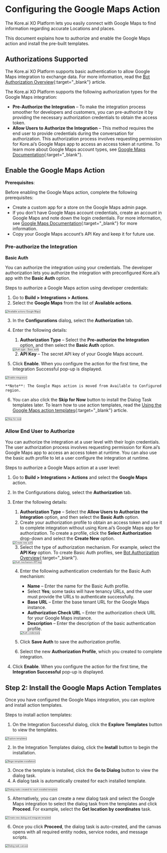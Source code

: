# **Configuring the Google Maps Action**

The Kore.ai XO Platform lets you easily connect with Google Maps to find information regarding accurate Locations and places.

This document explains how to authorize and enable the Google Maps action and install the pre-built templates.


## Authorizations Supported

The Kore.ai XO Platform supports basic authentication to allow Google Maps integration to exchange data. For more information, read the [Bot Authorization Overview](https://developer.kore.ai/docs/bots/advanced-topics/authorization/bot-authentication/){:target="_blank"} article.

The Kore.ai XO Platform supports the following authorization types for the Google Maps integration:

* **Pre-Authorize the Integration** – To make the integration process smoother for developers and customers, you can pre-authorize it by providing the necessary authorization credentials to obtain the access token.
* **Allow Users to Authorize the Integration** – This method requires the end user to provide credentials during the conversation for authorization. This authorization process involves requesting permission for Kore.ai’s Google Maps app to access an access token at runtime. To learn more about Google Maps account types, see [Google Maps Documentation](https://developers.google.com/maps/documentation){:target="_blank"}.


## Enable the Google Maps Action

**Prerequisites**:

Before enabling the Google Maps action, complete the following prerequisites:

* Create a custom app for a store on the Google Maps admin page.
* If you don’t have Google Maps account credentials, create an account in Google Maps and note down the login credentials. For more information, see [Google Maps Documentation](https://developers.google.com/maps/documentation){:target="_blank"} for more information.
* Copy your Google Maps account’s API Key and keep it for future use.


### Pre-authorize the Integration

**Basic Auth**

You can authorize the integration using your credentials. The developer authorization lets you authorize the integration with preconfigured Kore.ai’s app with the **Basic Auth** option.

Steps to authorize a Google Maps action using developer credentials:

1. Go to **Build > Integrations > Actions**.
2. Select the **Google Maps** from the list of **Available actions**.  
<img src="../images/google-maps-action-img1.png" alt="Available actions-Google Maps" title="Available actions-Google Maps" style="border: 1px solid gray;zoom:50%;"/>

3. In the **Configurations** dialog, select the **Authorization** tab.
4. Enter the following details:
    1. **Authorization Type** – Select the **Pre-authorize the Integration** option, and then select the **Basic Auth** option.  
    <img src="../images/google-maps-action-img2.png" alt="Auth type - Basic auth" title="Auth type - Basic auth" style="border: 1px solid gray;zoom:50%;"/>

    2. **API Key** – The secret API key of your Google Maps account.


5. Click **Enable**. When you configure the action for the first time, the Integration Successful pop-up is displayed.  
<img src="../images/google-maps-action-img3.png" alt="Enable integration" title="Enable integration" style="border: 1px solid gray;zoom:50%;"/>  
  
    **Note**: The Google Maps action is moved from Available to Configured region.

6. You can also click the **Skip for Now** button to install the Dialog Task templates later. To learn how to use action templates, read the [Using the Google Maps action templates](../using-the-google-maps-action-templates/){:target="_blank"} article.  
<img src="../images/google-maps-action-img4.png" alt="Skip for now" title="Skip for now" style="border: 1px solid gray;zoom:50%;"/>


### Allow End User to Authorize

You can authorize the integration at a user level with their login credentials. The user authorization process involves requesting permission for Kore.ai’s Google Maps app to access an access token at runtime. You can also use the basic auth profile to let a user configure the integration at runtime.

Steps to authorize a Google Maps action at a user level:

1. Go to **Build > Integrations > Actions** and select the **Google Maps** action.
2. In the Configurations dialog, select the **Authorization** tab.
3. Enter the following details:
    1. **Authorization Type** – Select the **Allow Users to Authorize the Integration** option, and then select the **Basic Auth** option.
    2. Create your authorization profile to obtain an access token and use it to complete integration without using Kore.ai’s Google Maps app for authorization. To create a profile, click the **Select Authorization** drop-down and select the **Create New** option.  
    <img src="../images/google-maps-action-img5.png" alt="Create new auth" title="Create new auth" style="border: 1px solid gray;zoom:50%;"/>

    3. Select the type of authorization mechanism. For example, select the **API Key** option. To create Basic Auth profiles, see [Bot Authorization Overview](https://developer.kore.ai/docs/bots/advanced-topics/authorization/bot-authentication/){:target="_blank"}.  
    <img src="../images/google-maps-action-img6.png" alt="Auth mechanism-API key" title="Auth mechanism-API key" style="border: 1px solid gray;zoom:50%;"/>

    4. Enter the following authentication credentials for the Basic Auth mechanism:
        * **Name** – Enter the name for the Basic Auth profile.
        * Select **Yes**; some tasks will have tenancy URLs, and the user must provide the URLs to authenticate successfully.
        * **Base URL** – Enter the base tenant URL for the Google Maps instance.
        * **Authorization Check URL** – Enter the authorization check URL for your Google Maps instance.
        * **Description** – Enter the description of the basic authentication profile.  
        <img src="../images/google-maps-action-img7.png" alt="Auth credentials" title="Auth credentials" style="border: 1px solid gray;zoom:50%;"/>

    5. Click **Save Auth** to save the authorization profile.
    6. Select the new **Authorization Profile**, which you created to complete integration.

4. Click **Enable**. When you configure the action for the first time, the **Integration Successful** pop-up is displayed.


## Step 2: Install the Google Maps Action Templates

Once you have configured the Google Maps integration, you can explore and install action templates.

Steps to install action templates:

1. On the Integration Successful dialog, click the **Explore Templates** button to view the templates.  
<img src="../images/google-maps-action-img8.png" alt="Explore templates" title="Explore templates" style="border: 1px solid gray;zoom:50%;"/>

2. In the Integration Templates dialog, click the **Install** button to begin the installation.  
<img src="../images/google-maps-action-img9.png" alt="Begin template installation" title="Begin template installation" style="border: 1px solid gray;zoom:50%;"/>

3. Once the template is installed, click the **Go to Dialog** button to view the dialog task.
4. A dialog task is automatically created for each installed template.  
<img src="../images/google-maps-action-img10.png" alt="Dialog tasks created for each installed template" title="Dialog tasks created for each installed template" style="border: 1px solid gray;zoom:50%;"/>

5. Alternatively, you can create a new dialog task and select the Google Maps integration to select the dialog task from the templates and click **Proceed**. For example, select the **Get location by coordinates** task.  
<img src="../images/google-maps-action-img11-tem-img2.png" alt="Create new dialog and integrate template" title="Create new dialog and integrate template" style="border: 1px solid gray;zoom:50%;"/>

6. Once you click **Proceed**, the dialog task is auto-created, and the canvas opens with all required entity nodes, service nodes, and message scripts.  
<img src="../images/google-maps-action-img12-tem-img4.png" alt="Dialog task canvas" title="Dialog task canvas" style="border: 1px solid gray;zoom:50%;"/>